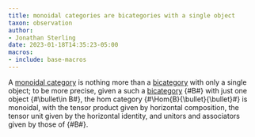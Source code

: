```yaml
---
title: monoidal categories are bicategories with a single object
taxon: observation
author:
- Jonathan Sterling
date: 2023-01-18T14:35:23-05:00
macros: 
- include: base-macros
---
```


A [monoidal category](jms-000D) is nothing more than a [bicategory](jms-000E) with only a single object; to be more precise, given a such a [bicategory](jms-000E) {#B#} with just one object {#\bullet\in B#}, the hom category {#\Hom{B}{\bullet}{\bullet}#} is monoidal, with the tensor product given by horizontal composition, the tensor unit given by the horizontal identity, and unitors and associators given by those of {#B#}.
